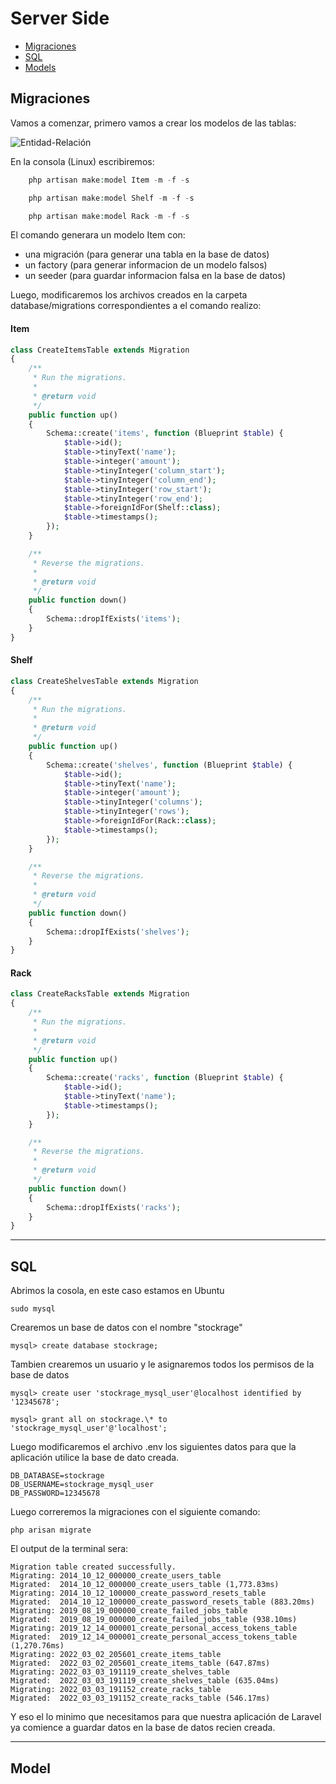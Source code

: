 # Server Side

-   [Migraciones](#section-1)
-   [SQL](#section-2)
-   [Models](#section-3)

<a name="section-1"></a>

## Migraciones

Vamos a comenzar, primero vamos a crear los modelos de las tablas:

![Entidad-Relación](/vendor/binarytorch/larecipe/assets/img/diagram_entity_relation.jpg)

En la consola (Linux) escribiremos:

```php
    php artisan make:model Item -m -f -s

    php artisan make:model Shelf -m -f -s

    php artisan make:model Rack -m -f -s
```

El comando generara un modelo Item con:

-   una migración (para generar una tabla en la base de datos)
-   un factory (para generar informacion de un modelo falsos)
-   un seeder (para guardar informacion falsa en la base de datos)

Luego, modificaremos los archivos creados en la carpeta database/migrations correspondientes a el comando realizo:

#### Item

```php
class CreateItemsTable extends Migration
{
    /**
     * Run the migrations.
     *
     * @return void
     */
    public function up()
    {
        Schema::create('items', function (Blueprint $table) {
            $table->id();
            $table->tinyText('name');
            $table->integer('amount');
            $table->tinyInteger('column_start');
            $table->tinyInteger('column_end');
            $table->tinyInteger('row_start');
            $table->tinyInteger('row_end');
            $table->foreignIdFor(Shelf::class);
            $table->timestamps();
        });
    }

    /**
     * Reverse the migrations.
     *
     * @return void
     */
    public function down()
    {
        Schema::dropIfExists('items');
    }
}
```

#### Shelf

```php
class CreateShelvesTable extends Migration
{
    /**
     * Run the migrations.
     *
     * @return void
     */
    public function up()
    {
        Schema::create('shelves', function (Blueprint $table) {
            $table->id();
            $table->tinyText('name');
            $table->integer('amount');
            $table->tinyInteger('columns');
            $table->tinyInteger('rows');
            $table->foreignIdFor(Rack::class);
            $table->timestamps();
        });
    }

    /**
     * Reverse the migrations.
     *
     * @return void
     */
    public function down()
    {
        Schema::dropIfExists('shelves');
    }
}
```

#### Rack

```php
class CreateRacksTable extends Migration
{
    /**
     * Run the migrations.
     *
     * @return void
     */
    public function up()
    {
        Schema::create('racks', function (Blueprint $table) {
            $table->id();
            $table->tinyText('name');
            $table->timestamps();
        });
    }

    /**
     * Reverse the migrations.
     *
     * @return void
     */
    public function down()
    {
        Schema::dropIfExists('racks');
    }
}
```

---

<a name="section-2"></a>

## SQL

Abrimos la cosola, en este caso estamos en Ubuntu

```console
sudo mysql
```

Crearemos un base de datos con el nombre "stockrage"

```console
mysql> create database stockrage;
```

Tambien crearemos un usuario y le asignaremos todos los permisos de la base de datos

```console
mysql> create user 'stockrage_mysql_user'@localhost identified by '12345678';

mysql> grant all on stockrage.\* to 'stockrage_mysql_user'@'localhost';
```

Luego modificaremos el archivo .env los siguientes datos para que la aplicación utilice la base de dato creada.

```env
DB_DATABASE=stockrage
DB_USERNAME=stockrage_mysql_user
DB_PASSWORD=12345678
```

Luego correremos la migraciones con el siguiente comando:

```console
php arisan migrate
```

El output de la terminal sera:

```console
Migration table created successfully.
Migrating: 2014_10_12_000000_create_users_table
Migrated:  2014_10_12_000000_create_users_table (1,773.83ms)
Migrating: 2014_10_12_100000_create_password_resets_table
Migrated:  2014_10_12_100000_create_password_resets_table (883.20ms)
Migrating: 2019_08_19_000000_create_failed_jobs_table
Migrated:  2019_08_19_000000_create_failed_jobs_table (938.10ms)
Migrating: 2019_12_14_000001_create_personal_access_tokens_table
Migrated:  2019_12_14_000001_create_personal_access_tokens_table (1,270.76ms)
Migrating: 2022_03_02_205601_create_items_table
Migrated:  2022_03_02_205601_create_items_table (647.87ms)
Migrating: 2022_03_03_191119_create_shelves_table
Migrated:  2022_03_03_191119_create_shelves_table (635.04ms)
Migrating: 2022_03_03_191152_create_racks_table
Migrated:  2022_03_03_191152_create_racks_table (546.17ms)
```

Y eso el lo minimo que necesitamos para que nuestra aplicación de Laravel ya comience a guardar datos en la base de datos recien creada.

---

<a name="section-3"></a>

## Model
